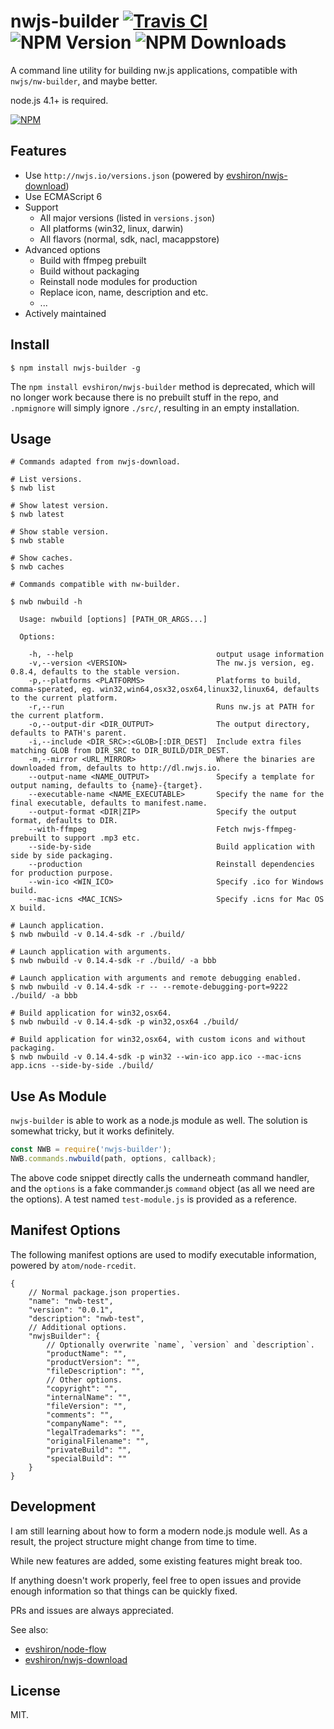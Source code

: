 # nwjs-builder [![Travis CI](https://travis-ci.org/evshiron/nwjs-builder.svg)](https://travis-ci.org/evshiron/nwjs-builder) ![NPM Version](https://img.shields.io/npm/v/nwjs-builder.svg) ![NPM Downloads](https://img.shields.io/npm/dm/nwjs-builder.svg)

A command line utility for building nw.js applications, compatible with `nwjs/nw-builder`, and maybe better.

node.js 4.1+ is required.

[![NPM](https://nodei.co/npm/nwjs-builder.png?downloads=true&downloadRank=true&stars=true)](https://www.npmjs.com/package/nwjs-builder)

## Features

* Use `http://nwjs.io/versions.json` (powered by [evshiron/nwjs-download](https://github.com/evshiron/nwjs-download))
* Use ECMAScript 6
* Support
  * All major versions (listed in `versions.json`)
  * All platforms (win32, linux, darwin)
  * All flavors (normal, sdk, nacl, macappstore)
* Advanced options
  * Build with ffmpeg prebuilt
  * Build without packaging
  * Reinstall node modules for production
  * Replace icon, name, description and etc.
  * ...
* Actively maintained

## Install

```shell
$ npm install nwjs-builder -g
```

The `npm install evshiron/nwjs-builder` method is deprecated, which will no longer work because there is no prebuilt stuff in the repo, and `.npmignore` will simply ignore `./src/`, resulting in an empty installation.

## Usage

```
# Commands adapted from nwjs-download.

# List versions.
$ nwb list

# Show latest version.
$ nwb latest

# Show stable version.
$ nwb stable

# Show caches.
$ nwb caches

# Commands compatible with nw-builder.

$ nwb nwbuild -h

  Usage: nwbuild [options] [PATH_OR_ARGS...]

  Options:

    -h, --help                                output usage information
    -v,--version <VERSION>                    The nw.js version, eg. 0.8.4, defaults to the stable version.
    -p,--platforms <PLATFORMS>                Platforms to build, comma-sperated, eg. win32,win64,osx32,osx64,linux32,linux64, defaults to the current platform.
    -r,--run                                  Runs nw.js at PATH for the current platform.
    -o,--output-dir <DIR_OUTPUT>              The output directory, defaults to PATH's parent.
    -i,--include <DIR_SRC>:<GLOB>[:DIR_DEST]  Include extra files matching GLOB from DIR_SRC to DIR_BUILD/DIR_DEST.
    -m,--mirror <URL_MIRROR>                  Where the binaries are downloaded from, defaults to http://dl.nwjs.io.
    --output-name <NAME_OUTPUT>               Specify a template for output naming, defaults to {name}-{target}.
    --executable-name <NAME_EXECUTABLE>       Specify the name for the final executable, defaults to manifest.name.
    --output-format <DIR|ZIP>                 Specify the output format, defaults to DIR.
    --with-ffmpeg                             Fetch nwjs-ffmpeg-prebuilt to support .mp3 etc.
    --side-by-side                            Build application with side by side packaging.
    --production                              Reinstall dependencies for production purpose.
    --win-ico <WIN_ICO>                       Specify .ico for Windows build.
    --mac-icns <MAC_ICNS>                     Specify .icns for Mac OS X build.

# Launch application.
$ nwb nwbuild -v 0.14.4-sdk -r ./build/

# Launch application with arguments.
$ nwb nwbuild -v 0.14.4-sdk -r ./build/ -a bbb

# Launch application with arguments and remote debugging enabled.
$ nwb nwbuild -v 0.14.4-sdk -r -- --remote-debugging-port=9222 ./build/ -a bbb

# Build application for win32,osx64.
$ nwb nwbuild -v 0.14.4-sdk -p win32,osx64 ./build/

# Build application for win32,osx64, with custom icons and without packaging.
$ nwb nwbuild -v 0.14.4-sdk -p win32 --win-ico app.ico --mac-icns app.icns --side-by-side ./build/
```

## Use As Module

`nwjs-builder` is able to work as a node.js module as well. The solution is somewhat tricky, but it works definitely.

```javascript
const NWB = require('nwjs-builder');
NWB.commands.nwbuild(path, options, callback);
```

The above code snippet directly calls the underneath command handler, and the `options` is a fake commander.js `command` object (as all we need are the options). A test named `test-module.js` is provided as a reference.

## Manifest Options

The following manifest options are used to modify executable information, powered by `atom/node-rcedit`.

```
{
    // Normal package.json properties.
    "name": "nwb-test",
    "version": "0.0.1",
    "description": "nwb-test",
    // Additional options.
    "nwjsBuilder": {
        // Optionally overwrite `name`, `version` and `description`.
        "productName": "",
        "productVersion": "",
        "fileDescription": "",
        // Other options.
        "copyright": "",
        "internalName": "",
        "fileVersion": "",
        "comments": "",
        "companyName": "",
        "legalTrademarks": "",
        "originalFilename": "",
        "privateBuild": "",
        "specialBuild": ""
    }
}
```

## Development

I am still learning about how to form a modern node.js module well. As a result, the project structure might change from time to time.

While new features are added, some existing features might break too.

If anything doesn't work properly, feel free to open issues and provide enough information so that things can be quickly fixed.

PRs and issues are always appreciated.

See also:

* [evshiron/node-flow](https://github.com/evshiron/node-flow)
* [evshiron/nwjs-download](https://github.com/evshiron/nwjs-download)

## License

MIT.
